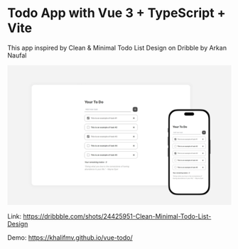 # Todo App with Vue 3 + TypeScript + Vite

This app inspired by Clean & Minimal Todo List Design on Dribble by Arkan Naufal
  
![Cover](public/cover.webp)

Link: https://dribbble.com/shots/24425951-Clean-Minimal-Todo-List-Design

Demo: https://khalifmv.github.io/vue-todo/

